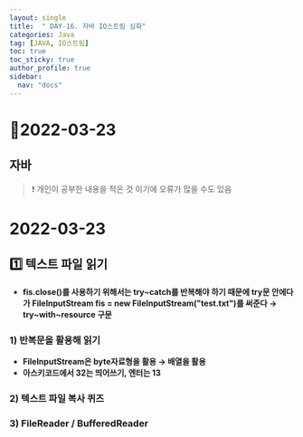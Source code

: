 ```yaml
---
layout: single
title:  " DAY-16. 자바 IO스트림 심화"
categories: Java
tag: [JAVA, IO스트림]
toc: true
toc_sticky: true
author_profile: true
sidebar:
  nav: "docs"
---
```


# 📌2022-03-23

## 자바

<!--Quote-->

> ❗ 개인이 공부한 내용을 적은 것 이기에 오류가 많을 수도 있음


# 2022-03-23

## 1️⃣ 텍스트 파일 읽기

<script src="https://gist.github.com/kimyeong96/b151c17e34a3964b35fea7332003dde7.js"></script>

- **fis.close()를 사용하기 위해서는 try~catch를 반복해야 하기 때문에 try문 안에다가 FileInputStream fis = new FileInputStream("test.txt")를 써준다 → try~with~resource 구문**

### 1) 반복문을 활용해 읽기

<script src="https://gist.github.com/kimyeong96/b323d3442192d77501057d1d84660f16.js"></script>

- **FileInputStream은 byte자료형을 활용 → 배열을 활용**
- **아스키코드에서 32는 띄어쓰기, 엔터는 13**

### 2) 텍스트 파일 복사 퀴즈

<script src="https://gist.github.com/kimyeong96/c73187a9c53cdc3a8a0a2a18d9483451.js"></script>

### 3) FileReader / BufferedReader

<script src="https://gist.github.com/kimyeong96/308af9765c8d75631c9b24eb98dfdcc8.js"></script>